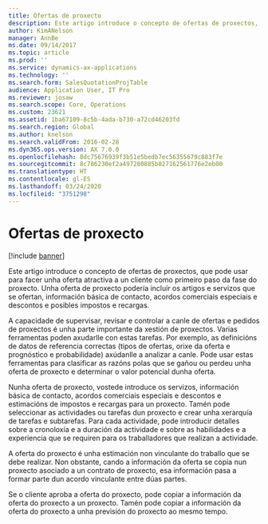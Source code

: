 ```yaml
---
title: Ofertas de proxecto
description: Este artigo introduce o concepto de ofertas de proxectos, que pode usar para facer unha oferta atractiva a un cliente como primeiro paso da fase do proxecto. Unha oferta de proxecto podería incluír os artigos e servizos que se ofertan, información básica de contacto, acordos comerciais especiais e descontos e posibles impostos e recargas.
author: KimANelson
manager: AnnBe
ms.date: 09/14/2017
ms.topic: article
ms.prod: ''
ms.service: dynamics-ax-applications
ms.technology: ''
ms.search.form: SalesQuotationProjTable
audience: Application User, IT Pro
ms.reviewer: josaw
ms.search.scope: Core, Operations
ms.custom: 23621
ms.assetid: 1ba67109-8c5b-4ada-b730-a72cd46203fd
ms.search.region: Global
ms.author: knelson
ms.search.validFrom: 2016-02-28
ms.dyn365.ops.version: AX 7.0.0
ms.openlocfilehash: 8dc75676939f3b51e5bedb7ec56355679c883f7e
ms.sourcegitcommit: 8c786230ef2a497280885b827162561776e2eb00
ms.translationtype: HT
ms.contentlocale: gl-ES
ms.lasthandoff: 03/24/2020
ms.locfileid: "3751298"
---
```

# <a name="project-quotations"></a>Ofertas de proxecto

[!include [banner](../includes/banner.md)]

Este artigo introduce o concepto de ofertas de proxectos, que pode usar para facer unha oferta atractiva a un cliente como primeiro paso da fase do proxecto. Unha oferta de proxecto podería incluír os artigos e servizos que se ofertan, información básica de contacto, acordos comerciais especiais e descontos e posibles impostos e recargas. 

A capacidade de supervisar, revisar e controlar a canle de ofertas e pedidos de proxectos é unha parte importante da xestión de proxectos. Varias ferramentas poden axudarlle con estas tarefas. Por exemplo, as definicións de datos de referencia correctas (tipos de ofertas, orixe da oferta e prognóstico e probabilidade) axúdanlle a analizar a canle. Pode usar estas ferramentas para clasificar as razóns polas que se gañou ou perdeu unha oferta de proxecto e determinar o valor potencial dunha oferta. 

Nunha oferta de proxecto, vostede introduce os servizos, información básica de contacto, acordos comerciais especiais e descontos e estimacións de impostos e recargas para un proxecto. Tamén pode seleccionar as actividades ou tarefas dun proxecto e crear unha xerarquía de tarefas e subtarefas. Para cada actividade, pode introducir detalles sobre a cronoloxía e a duración da actividade e sobre as habilidades e a experiencia que se requiren para os traballadores que realizan a actividade. 

A oferta do proxecto é unha estimación non vinculante do traballo que se debe realizar. Non obstante, cando a información da oferta se copia nun proxecto asociado a un contrato de proxecto, esa información pasa a formar parte dun acordo vinculante entre dúas partes. 

Se o cliente aproba a oferta do proxecto, pode copiar a información da oferta do proxecto a un proxecto. Tamén pode copiar a información da oferta do proxecto a unha previsión do proxecto ao mesmo tempo.



